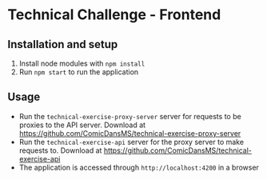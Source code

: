 # Technical Challenge - Frontend

## Installation and setup

1. Install node modules with `npm install`
2. Run `npm start` to run the application

## Usage

- Run the `technical-exercise-proxy-server` server for requests to be proxies to the API server. Download at https://github.com/ComicDansMS/technical-exercise-proxy-server
- Run the `technical-exercise-api` server for the proxy server to make requests to. Download at https://github.com/ComicDansMS/technical-exercise-api
- The application is accessed through `http://localhost:4200` in a browser
